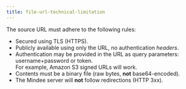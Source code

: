 ```yaml
---
title: file-url-technical-limitation
---
```


The source URL must adhere to the following rules:

* Secured using TLS (HTTPS).
* Publicly available using only the URL, no authentication _headers_.
* Authentication may be provided in the URL as query parameters: username+password or token.\
  For example, Amazon S3 signed URLs will work.
* Contents must be a binary file (raw bytes, **not** base64-encoded).
* The Mindee server will **not** follow redirections (HTTP 3xx).
